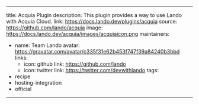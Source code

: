 
---
title: Acquia Plugin
description: This plugin provides a way to use Lando with Acquia Cloud.
link: https://docs.lando.dev/plugins/acquia
source: https://github.com/lando/acquia
image: https://docs.lando.dev/acquia/images/acquiaicon.png
maintainers:
  - name: Team Lando
    avatar: https://gravatar.com/avatar/c335f31e62b453f747f39a84240b3bbd
    links:
      - icon: github
        link: https://github.com/lando
      - icon: twitter
        link: https://twitter.com/devwithlando
tags:
  - recipe
  - hosting-integration
  - official
---

